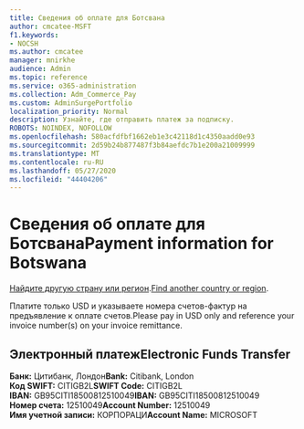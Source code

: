 ```yaml
---
title: Сведения об оплате для Ботсвана
author: cmcatee-MSFT
f1.keywords:
- NOCSH
ms.author: cmcatee
manager: mnirkhe
audience: Admin
ms.topic: reference
ms.service: o365-administration
ms.collection: Adm_Commerce_Pay
ms.custom: AdminSurgePortfolio
localization_priority: Normal
description: Узнайте, где отправить платеж за подписку.
ROBOTS: NOINDEX, NOFOLLOW
ms.openlocfilehash: 580acfdfbf1662eb1e3c42118d1c4350aadd0e93
ms.sourcegitcommit: 2d59b24b877487f3b84aefdc7b1e200a21009999
ms.translationtype: MT
ms.contentlocale: ru-RU
ms.lasthandoff: 05/27/2020
ms.locfileid: "44404206"
---
```

# <a name="payment-information-for-botswana"></a><span data-ttu-id="197f7-103">Сведения об оплате для Ботсвана</span><span class="sxs-lookup"><span data-stu-id="197f7-103">Payment information for Botswana</span></span>

<span data-ttu-id="197f7-104">[Найдите другую страну или регион](../billing-and-payments/pay-for-your-subscription.md).</span><span class="sxs-lookup"><span data-stu-id="197f7-104">[Find another country or region](../billing-and-payments/pay-for-your-subscription.md).</span></span>

<span data-ttu-id="197f7-105">Платите только USD и указываете номера счетов-фактур на предъявление к оплате счетов.</span><span class="sxs-lookup"><span data-stu-id="197f7-105">Please pay in USD only and reference your invoice number(s) on your invoice remittance.</span></span>

## <a name="electronic-funds-transfer"></a><span data-ttu-id="197f7-106">Электронный платеж</span><span class="sxs-lookup"><span data-stu-id="197f7-106">Electronic Funds Transfer</span></span>

<span data-ttu-id="197f7-107">**Банк:** Цитибанк, Лондон</span><span class="sxs-lookup"><span data-stu-id="197f7-107">**Bank:** Citibank, London</span></span>  
<span data-ttu-id="197f7-108">**Код SWIFT:** CITIGB2L</span><span class="sxs-lookup"><span data-stu-id="197f7-108">**SWIFT Code:** CITIGB2L</span></span>  
<span data-ttu-id="197f7-109">**IBAN:** GB95CITI18500812510049</span><span class="sxs-lookup"><span data-stu-id="197f7-109">**IBAN:** GB95CITI18500812510049</span></span>  
<span data-ttu-id="197f7-110">**Номер счета:** 12510049</span><span class="sxs-lookup"><span data-stu-id="197f7-110">**Account Number:** 12510049</span></span>  
<span data-ttu-id="197f7-111">**Имя учетной записи:** КОРПОРАЦИ</span><span class="sxs-lookup"><span data-stu-id="197f7-111">**Account Name:** MICROSOFT</span></span>  